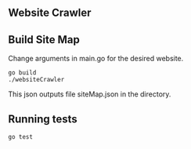 ## Website Crawler
## Build Site Map
Change arguments in main.go for the desired website. 

```console
go build
./websiteCrawler
``` 
This json outputs file siteMap.json in the directory.

## Running tests
```console
go test
```